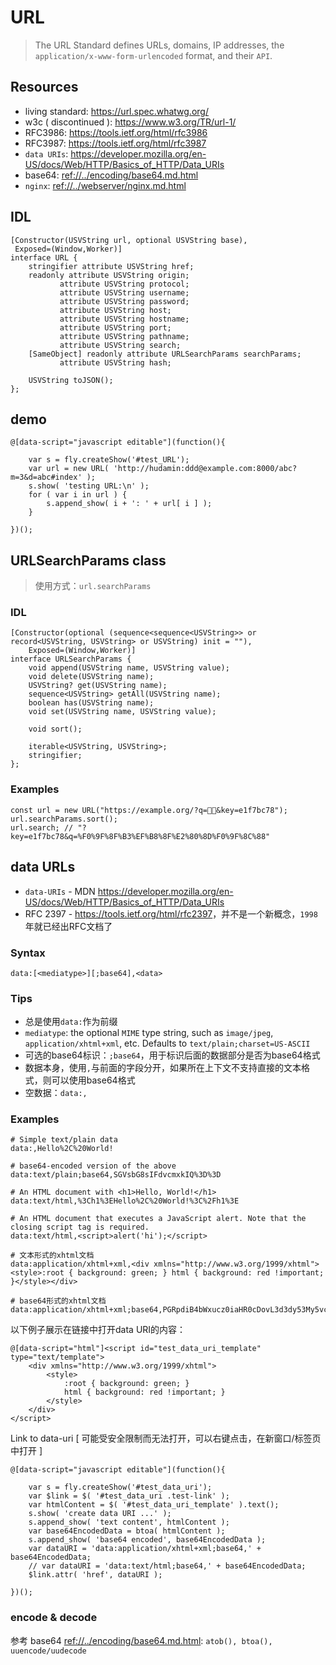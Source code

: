 # URL

> The URL Standard defines URLs, domains, IP addresses, the `application/x-www-form-urlencoded` format, and their `API`.


## Resources

* living standard: <https://url.spec.whatwg.org/> 
* w3c ( discontinued ): <https://www.w3.org/TR/url-1/>
* RFC3986: <https://tools.ietf.org/html/rfc3986>
* RFC3987: <https://tools.ietf.org/html/rfc3987>
* `data URIs`: <https://developer.mozilla.org/en-US/docs/Web/HTTP/Basics_of_HTTP/Data_URIs>
* base64: <ref://../encoding/base64.md.html>                   
* `nginx`: <ref://../webserver/nginx.md.html>



<style type="text/css">
@import "http://258i.com/static/bower_components/snippets/css/mp/style.css";
</style>
<script src="http://258i.com/static/bower_components/snippets/js/mp/fly.js"></script>


## IDL

    [Constructor(USVString url, optional USVString base),
     Exposed=(Window,Worker)]
    interface URL {
        stringifier attribute USVString href;
        readonly attribute USVString origin;
               attribute USVString protocol;
               attribute USVString username;
               attribute USVString password;
               attribute USVString host;
               attribute USVString hostname;
               attribute USVString port;
               attribute USVString pathname;
               attribute USVString search;
        [SameObject] readonly attribute URLSearchParams searchParams;
               attribute USVString hash;

        USVString toJSON();
    };

## demo


<div id="test_URL" class="test">
<div class="test-container">

    @[data-script="javascript editable"](function(){

        var s = fly.createShow('#test_URL');
        var url = new URL( 'http://hudamin:ddd@example.com:8000/abc?m=3&d=abc#index' );
        s.show( 'testing URL:\n' );
        for ( var i in url ) {
            s.append_show( i + ': ' + url[ i ] );
        }

    })();

</div>
<div class="test-console"></div>
<div class="test-panel">
</div>
</div>


## URLSearchParams class

> 使用方式：`url.searchParams`

### IDL

    [Constructor(optional (sequence<sequence<USVString>> or record<USVString, USVString> or USVString) init = ""),
        Exposed=(Window,Worker)]
    interface URLSearchParams {
        void append(USVString name, USVString value);
        void delete(USVString name);
        USVString? get(USVString name);
        sequence<USVString> getAll(USVString name);
        boolean has(USVString name);
        void set(USVString name, USVString value);

        void sort();

        iterable<USVString, USVString>;
        stringifier;
    };

### Examples

    const url = new URL("https://example.org/?q=🏳️‍🌈&key=e1f7bc78");
    url.searchParams.sort();
    url.search; // "?key=e1f7bc78&q=%F0%9F%8F%B3%EF%B8%8F%E2%80%8D%F0%9F%8C%88"



## data URLs

* `data-URIs` - MDN <https://developer.mozilla.org/en-US/docs/Web/HTTP/Basics_of_HTTP/Data_URIs>
* RFC 2397 - <https://tools.ietf.org/html/rfc2397>，并不是一个新概念，`1998`年就已经出RFC文档了

### Syntax
    
    data:[<mediatype>][;base64],<data>

### Tips

* 总是使用`data:`作为前缀
* `mediatype`: the optional `MIME` type string, such as `image/jpeg`, `application/xhtml+xml`, etc. Defaults to `text/plain;charset=US-ASCII`
* 可选的base64标识：`;base64`，用于标识后面的数据部分是否为base64格式
* 数据本身，使用`,`与前面的字段分开，如果所在上下文不支持直接的文本格式，则可以使用base64格式
* 空数据：`data:,`

### Examples 

    # Simple text/plain data
    data:,Hello%2C%20World!

    # base64-encoded version of the above
    data:text/plain;base64,SGVsbG8sIFdvcmxkIQ%3D%3D

    # An HTML document with <h1>Hello, World!</h1>
    data:text/html,%3Ch1%3EHello%2C%20World!%3C%2Fh1%3E

    # An HTML document that executes a JavaScript alert. Note that the closing script tag is required.
    data:text/html,<script>alert('hi');</script>

    # 文本形式的xhtml文档
    data:application/xhtml+xml,<div xmlns="http://www.w3.org/1999/xhtml"><style>:root { background: green; } html { background: red !important; }</style></div>

    # base64形式的xhtml文档
    data:application/xhtml+xml;base64,PGRpdiB4bWxucz0iaHR0cDovL3d3dy53My5vcmcvMTk5OS94aHRtbCI+PHN0eWxlPjpyb290IHsgYmFja2dyb3VuZDogZ3JlZW47IH0gaHRtbCB7IGJhY2tncm91bmQ6IHJlZCAhaW1wb3J0YW50OyB9PC9zdHlsZT48L2Rpdj4=


以下例子展示在链接中打开data URI的内容：

    @[data-script="html"]<script id="test_data_uri_template" type="text/template">
        <div xmlns="http://www.w3.org/1999/xhtml">
            <style>
                :root { background: green; } 
                html { background: red !important; }
            </style>
        </div>
    </script>

<div id="test_data_uri" class="test">
<a class="test-link">Link to data-uri</a> [ 可能受安全限制而无法打开，可以右键点击，在新窗口/标签页中打开 ]
<div class="test-container">

    @[data-script="javascript editable"](function(){

        var s = fly.createShow('#test_data_uri');
        var $link = $( '#test_data_uri .test-link' );
        var htmlContent = $( '#test_data_uri_template' ).text();
        s.show( 'create data URI ...' );
        s.append_show( 'text content', htmlContent );
        var base64EncodedData = btoa( htmlContent );
        s.append_show( 'base64 encoded', base64EncodedData );
        var dataURI = 'data:application/xhtml+xml;base64,' + base64EncodedData;
        // var dataURI = 'data:text/html;base64,' + base64EncodedData;
        $link.attr( 'href', dataURI );

    })();

</div>
<div class="test-console"></div>
<div class="test-panel">
</div>
</div>


### encode & decode

参考 base64 <ref://../encoding/base64.md.html>: `atob(), btoa(), uuencode/uudecode`


